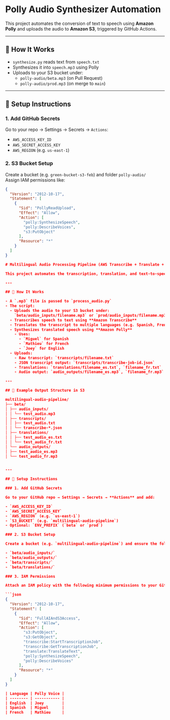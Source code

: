 # Polly Audio Synthesizer Automation

This project automates the conversion of text to speech using **Amazon Polly** and uploads the audio to **Amazon S3**, triggered by GitHub Actions.

---

## 🔧 How It Works

- `synthesize.py` reads text from `speech.txt`
- Synthesizes it into `speech.mp3` using Polly
- Uploads to your S3 bucket under:
  - `polly-audio/beta.mp3` (on Pull Request)
  - `polly-audio/prod.mp3` (on merge to `main`)

---

## 🔐 Setup Instructions

### 1. Add GitHub Secrets
Go to your repo → Settings → Secrets → `Actions`:
- `AWS_ACCESS_KEY_ID`
- `AWS_SECRET_ACCESS_KEY`
- `AWS_REGION` (e.g. `us-east-1`)

### 2. S3 Bucket Setup
Create a bucket (e.g. `green-bucket-s3-feb`) and folder `polly-audio/`  
Assign IAM permissions like:

```json
{
  "Version": "2012-10-17",
  "Statement": [
    {
      "Sid": "PollyReadUpload",
      "Effect": "Allow",
      "Action": [
        "polly:SynthesizeSpeech",
        "polly:DescribeVoices",
        "s3:PutObject"
      ],
      "Resource": "*"
    }
  ]
}

# Multilingual Audio Processing Pipeline (AWS Transcribe + Translate + Polly)

This project automates the transcription, translation, and text-to-speech synthesis of uploaded `.mp3` audio using AWS AI services. It processes one audio input and produces multiple language outputs using **Amazon Transcribe**, **Amazon Translate**, and **Amazon Polly**, all triggered via GitHub Actions.

---

## 🔧 How It Works

- A `.mp3` file is passed to `process_audio.py`
- The script:
  - Uploads the audio to your S3 bucket under:  
    `beta/audio_inputs/filename.mp3` or `prod/audio_inputs/filename.mp3`
  - Transcribes speech to text using **Amazon Transcribe**
  - Translates the transcript to multiple languages (e.g. Spanish, French)
  - Synthesizes translated speech using **Amazon Polly**
    - Uses:
      - `Miguel` for Spanish
      - `Mathieu` for French
      - `Joey` for English
  - Uploads:
    - Raw transcript: `transcripts/filename.txt`
    - JSON transcript output: `transcripts/transcribe-job-id.json`
    - Translations: `translations/filename_es.txt`, `filename_fr.txt`
    - Audio output: `audio_outputs/filename_es.mp3`, `filename_fr.mp3`

---

## 🧪 Example Output Structure in S3

multilingual-audio-pipeline/
├── beta/
│ ├── audio_inputs/
│ │ └── test_audio.mp3
│ ├── transcripts/
│ │ ├── test_audio.txt
│ │ └── transcribe-*.json
│ ├── translations/
│ │ ├── test_audio_es.txt
│ │ └── test_audio_fr.txt
│ └── audio_outputs/
│ ├── test_audio_es.mp3
│ └── test_audio_fr.mp3


---

## 🔐 Setup Instructions

### 1. Add GitHub Secrets

Go to your GitHub repo → Settings → Secrets → **Actions** and add:

- `AWS_ACCESS_KEY_ID`
- `AWS_SECRET_ACCESS_KEY`
- `AWS_REGION` (e.g. `us-east-1`)
- `S3_BUCKET` (e.g. `multilingual-audio-pipeline`)
- Optional: `ENV_PREFIX` (`beta` or `prod`)

### 2. S3 Bucket Setup

Create a bucket (e.g. `multilingual-audio-pipeline`) and ensure the following folders are created by uploading a dummy file into each:

- `beta/audio_inputs/`
- `beta/audio_outputs/`
- `beta/transcripts/`
- `beta/translations/`

### 3. IAM Permissions

Attach an IAM policy with the following minimum permissions to your GitHub Actions IAM user or role:

```json
{
  "Version": "2012-10-17",
  "Statement": [
    {
      "Sid": "FullAIAndS3Access",
      "Effect": "Allow",
      "Action": [
        "s3:PutObject",
        "s3:GetObject",
        "transcribe:StartTranscriptionJob",
        "transcribe:GetTranscriptionJob",
        "translate:TranslateText",
        "polly:SynthesizeSpeech",
        "polly:DescribeVoices"
      ],
      "Resource": "*"
    }
  ]
}

| Language | Polly Voice |
| -------- | ----------- |
| English  | Joey        |
| Spanish  | Miguel      |
| French   | Mathieu     |
